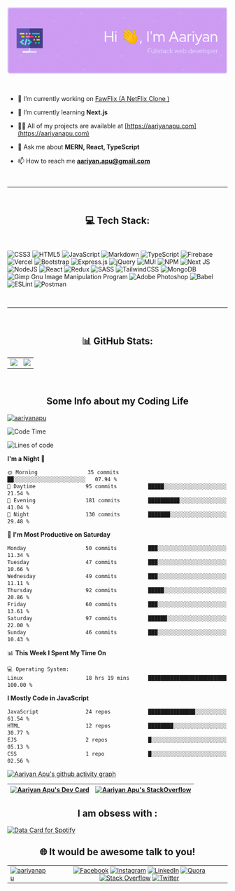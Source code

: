 <div align="center"> <img align="center" src="./github-header-image.png" alt="header"/> </div>


<!--  Profile Information  -->
</br>
</br>

- 🔭 I’m currently working on [FawFlix (A NetFlix Clone )](https://fawflix.vercel.app/)

- 🌱 I’m currently learning **Next.js**

- 👨‍💻 All of my projects are available at [https://aariyanapu.com](https://aariyanapu.com)

- 💬 Ask me about **MERN, React, TypeScript**

- 📫 How to reach me **aariyan.apu@gmail.com**

</br>

---

</br>
<h2 align="center"> 💻 Tech Stack: </h2>
</br>

![CSS3](https://img.shields.io/badge/css3-%231572B6.svg?style=flat&logo=css3&logoColor=white) ![HTML5](https://img.shields.io/badge/html5-%23E34F26.svg?style=flat&logo=html5&logoColor=white) ![JavaScript](https://img.shields.io/badge/javascript-%23323330.svg?style=flat&logo=javascript&logoColor=%23F7DF1E) ![Markdown](https://img.shields.io/badge/markdown-%23000000.svg?style=flat&logo=markdown&logoColor=white) ![TypeScript](https://img.shields.io/badge/typescript-%23007ACC.svg?style=flat&logo=typescript&logoColor=white) ![Firebase](https://img.shields.io/badge/firebase-%23039BE5.svg?style=flat&logo=firebase) ![Vercel](https://img.shields.io/badge/vercel-%23000000.svg?style=flat&logo=vercel&logoColor=white) ![Bootstrap](https://img.shields.io/badge/bootstrap-%23563D7C.svg?style=flat&logo=bootstrap&logoColor=white) ![Express.js](https://img.shields.io/badge/express.js-%23404d59.svg?style=flat&logo=express&logoColor=%2361DAFB) ![jQuery](https://img.shields.io/badge/jquery-%230769AD.svg?style=flat&logo=jquery&logoColor=white) ![MUI](https://img.shields.io/badge/MUI-%230081CB.svg?style=flat&logo=material-ui&logoColor=white) ![NPM](https://img.shields.io/badge/NPM-%23000000.svg?style=flat&logo=npm&logoColor=white) ![Next JS](https://img.shields.io/badge/Next-black?style=flat&logo=next.js&logoColor=white) ![NodeJS](https://img.shields.io/badge/node.js-6DA55F?style=flat&logo=node.js&logoColor=white) ![React](https://img.shields.io/badge/react-%2320232a.svg?style=flat&logo=react&logoColor=%2361DAFB) ![Redux](https://img.shields.io/badge/redux-%23593d88.svg?style=flat&logo=redux&logoColor=white) ![SASS](https://img.shields.io/badge/SASS-hotpink.svg?style=flat&logo=SASS&logoColor=white) ![TailwindCSS](https://img.shields.io/badge/tailwindcss-%2338B2AC.svg?style=flat&logo=tailwind-css&logoColor=white)  ![MongoDB](https://img.shields.io/badge/MongoDB-%234ea94b.svg?style=flat&logo=mongodb&logoColor=white) ![Gimp Gnu Image Manipulation Program](https://img.shields.io/badge/Gimp-657D8B?style=flat&logo=gimp&logoColor=FFFFFF) ![Adobe Photoshop](https://img.shields.io/badge/adobephotoshop-%2331A8FF.svg?style=flat&logo=adobephotoshop&logoColor=white) ![Babel](https://img.shields.io/badge/Babel-F9DC3e?style=flat&logo=babel&logoColor=black) ![ESLint](https://img.shields.io/badge/ESLint-4B3263?style=flat&logo=eslint&logoColor=white) ![Postman](https://img.shields.io/badge/Postman-FF6C37?style=flat&logo=postman&logoColor=white)

</br>

---

</br>
<h2 align="center"> 📊 GitHub Stats: </h2>

|       |        |
| -------------------- | :-----------------------: |
| ![](https://github-readme-stats.vercel.app/api?username=aariyanapu&theme=material-palenight&hide_border=false&include_all_commits=true&count_private=true)                           |                        ![](https://github-readme-streak-stats.herokuapp.com/?user=aariyanapu&theme=material-palenight&hide_border=false)                        | 








<br/>
<h2 align="center"> Some Info about my Coding Life </h2>
<p > <a href="https://visitcount.itsvg.in" target="blank"><img src="https://visitcount.itsvg.in/api?id=aariyanapu&icon=0&color=1" alt="aariyanapu" /></a></p>

<!--START_SECTION:waka-->
![Code Time](http://img.shields.io/badge/Code%20Time-653%20hrs%2025%20mins-blue)

![Lines of code](https://img.shields.io/badge/From%20Hello%20World%20I%27ve%20Written-822.6%20thousand%20lines%20of%20code-blue)

**I'm a Night 🦉** 

```text
🌞 Morning                35 commits          ██░░░░░░░░░░░░░░░░░░░░░░░   07.94 % 
🌆 Daytime                95 commits          █████░░░░░░░░░░░░░░░░░░░░   21.54 % 
🌃 Evening                181 commits         ██████████░░░░░░░░░░░░░░░   41.04 % 
🌙 Night                  130 commits         ███████░░░░░░░░░░░░░░░░░░   29.48 % 
```
📅 **I'm Most Productive on Saturday** 

```text
Monday                   50 commits          ███░░░░░░░░░░░░░░░░░░░░░░   11.34 % 
Tuesday                  47 commits          ███░░░░░░░░░░░░░░░░░░░░░░   10.66 % 
Wednesday                49 commits          ███░░░░░░░░░░░░░░░░░░░░░░   11.11 % 
Thursday                 92 commits          █████░░░░░░░░░░░░░░░░░░░░   20.86 % 
Friday                   60 commits          ███░░░░░░░░░░░░░░░░░░░░░░   13.61 % 
Saturday                 97 commits          ██████░░░░░░░░░░░░░░░░░░░   22.00 % 
Sunday                   46 commits          ███░░░░░░░░░░░░░░░░░░░░░░   10.43 % 
```


📊 **This Week I Spent My Time On** 

```text
💻 Operating System: 
Linux                    18 hrs 19 mins      █████████████████████████   100.00 % 
```

**I Mostly Code in JavaScript** 

```text
JavaScript               24 repos            ███████████████░░░░░░░░░░   61.54 % 
HTML                     12 repos            ████████░░░░░░░░░░░░░░░░░   30.77 % 
EJS                      2 repos             █░░░░░░░░░░░░░░░░░░░░░░░░   05.13 % 
CSS                      1 repo              █░░░░░░░░░░░░░░░░░░░░░░░░   02.56 % 
```




<!--END_SECTION:waka-->

<!-- Activity Graph  -->
   [![Aariyan Apu's github activity graph](https://github-readme-activity-graph.cyclic.app/graph?username=AariyanApu&theme=dracula)](https://github.com/ashutosh00710/github-readme-activity-graph)




<div align="center">

| <a href="https://app.daily.dev/aariyanapu"><img src="https://api.daily.dev/devcards/9765e7151f4a4163a3aa26a1c1b5c469.png?r=1nz" width="230" alt="Aariyan Apu's Dev Card"/></a> | [![Aariyan Apu's StackOverflow](https://github-readme-stackoverflow.vercel.app/?userID=12180960&theme=dark)](https://stackoverflow.com/users/12180960/aariyan-apu)|
| ------- | ----- |

</div>


<div align="center">
<h2> I am obsess with : </div>

<a href="https://www.data-card-for-spotify.com/card?user_id=31tn6riohy27abhahkklkxmaigbu">
  <img src="https://www.data-card-for-spotify.com/api/card?user_id=31tn6riohy27abhahkklkxmaigbu" alt="Data Card for Spotify">
</a>


</div>



</br>
<h2 align="center"> 🌐 It would be awesome talk to you!  </h2>

|     |    |
| ------------ | :-------------------: |
| <a href="https://twitter.com/aariyanapu" target="blank"><img src="https://img.shields.io/twitter/follow/aariyanapu?logo=twitter&style=for-the-badge" alt="aariyanapu" /></a> | [![Facebook](https://img.shields.io/badge/Facebook-%231877F2.svg?logo=Facebook&logoColor=white)](https://facebook.com/aariyan.apu) [![Instagram](https://img.shields.io/badge/Instagram-%23E4405F.svg?logo=Instagram&logoColor=white)](https://instagram.com/aariyan.apu) [![LinkedIn](https://img.shields.io/badge/LinkedIn-%230077B5.svg?logo=linkedin&logoColor=white)](https://linkedin.com/in/aariyanapu) [![Quora](https://img.shields.io/badge/Quora-%23B92B27.svg?logo=Quora&logoColor=white)](https://quora.com/profile/Aariyan-Apu) [![Stack Overflow](https://img.shields.io/badge/-Stackoverflow-FE7A16?logo=stack-overflow&logoColor=white)](https://stackoverflow.com/users/12180960) [![Twitter](https://img.shields.io/badge/Twitter-%231DA1F2.svg?logo=Twitter&logoColor=white)](https://twitter.com/aariyanapu) |




